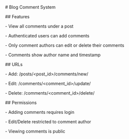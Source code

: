 \# Blog Comment System



\## Features

\- View all comments under a post

\- Authenticated users can add comments

\- Only comment authors can edit or delete their comments

\- Comments show author name and timestamp



\## URLs

\- Add: /posts/<post\_id>/comments/new/

\- Edit: /comments/<comment\_id>/update/

\- Delete: /comments/<comment\_id>/delete/



\## Permissions

\- Adding comments requires login

\- Edit/Delete restricted to comment author

\- Viewing comments is public



